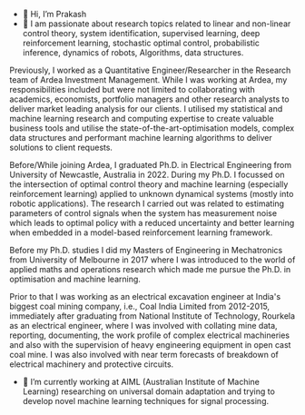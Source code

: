 - 👋 Hi, I’m Prakash
- 👀 I am passionate about research topics related to linear and non-linear control theory, system identification, supervised learning, deep reinforcement learning, stochastic optimal control, probabilistic inference, dynamics of robots, Algorithms, data structures.

Previously, I worked as a Quantitative Engineer/Researcher in the Research team of Ardea Investment Management. While I was working at Ardea, my responsibilities included but were not limited to collaborating with academics, economists, portfolio managers and other research analysts to deliver market leading analysis for our clients. I utilised my statistical and machine learning research and computing expertise to create valuable business tools and utilise the state-of-the-art-optimisation models, complex data structures and performant machine learning algorithms to deliver solutions to client requests.

Before/While joining Ardea, I graduated Ph.D. in Electrical Engineering from University of Newcastle, Australia in 2022. During my Ph.D. I focussed on the intersection of optimal control theory and machine learning (especially reinforcement learning) applied to unknown dynamical systems (mostly into robotic applications). The research I carried out was related to estimating parameters of control signals when the system has measurement noise which leads to optimal policy with a reduced uncertainty and better learning when embedded in a model-based reinforcement learning framework.

Before my Ph.D. studies I did my Masters of Engineering in Mechatronics from University of Melbourne in 2017 where I was introduced to the world of applied maths and operations research which made me pursue the Ph.D. in optimisation and machine learning.

Prior to that I was working as an electrical excavation engineer at India's biggest coal mining company, i.e., Coal India Limited from 2012-2015, immediately after graduating from National Institute of Technology, Rourkela as an electrical engineer, where I was involved with collating mine data, reporting, documenting, the work profile of complex electrical machineries and also with the supervision of heavy engineering equipment in open cast coal mine. I was also involved with near term forecasts of breakdown of electrical machinery and protective circuits.
- 🌱 I’m currently working at AIML (Australian Institute of Machine Learning) researching on universal domain adaptation and trying to develop novel machine learning techniques for signal processing.

<!---
proxymallick/proxymallick is a ✨ special ✨ repository because its `README.md` (this file) appears on your GitHub profile.
You can click the Preview link to take a look at your changes.
--->
